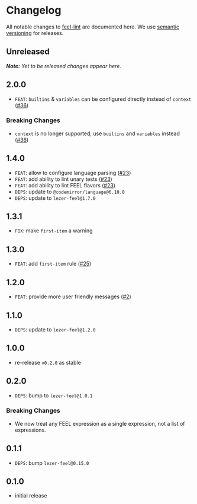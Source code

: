 # Changelog

All notable changes to [feel-lint](https://github.com/bpmn-io/feel-lint) are documented here. We use [semantic versioning](http://semver.org/) for releases.

## Unreleased

___Note:__ Yet to be released changes appear here._

## 2.0.0

* `FEAT`: `builtins` & `variables` can be configured directly instead of `context` ([#36](https://github.com/bpmn-io/feel-lint/pull/36))

### Breaking Changes

* `context` is no longer supported, use `builtins` and `variables` instead ([#36](https://github.com/bpmn-io/feel-lint/pull/36))

## 1.4.0

* `FEAT`: allow to configure language parsing ([#23](https://github.com/bpmn-io/feel-lint/pull/23))
* `FEAT`: add ability to lint unary tests ([#23](https://github.com/bpmn-io/feel-lint/pull/23))
* `FEAT`: add ability to lint FEEL flavors ([#23](https://github.com/bpmn-io/feel-lint/pull/23))
* `DEPS`: update to `@codemirror/language@6.10.8`
* `DEPS`: update to `lezer-feel@1.7.0`

## 1.3.1

* `FIX`: make `first-item` a warning

## 1.3.0

* `FEAT`: add `first-item` rule ([#25](https://github.com/bpmn-io/feel-lint/issues/25))

## 1.2.0

* `FEAT`: provide more user friendly messages ([#2](https://github.com/bpmn-io/feel-lint/pull/2))

## 1.1.0

* `DEPS`: update to `lezer-feel@1.2.0`

## 1.0.0

* re-release `v0.2.0` as stable

## 0.2.0

* `DEPS`: bump to `lezer-feel@1.0.1`

### Breaking Changes

* We now treat any FEEL expression as a single expression, not a list of expressions.

## 0.1.1

* `DEPS`: bump `lezer-feel@0.15.0`

## 0.1.0

* initial release